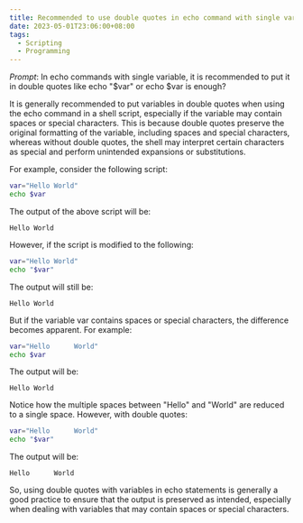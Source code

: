 ```yaml
---
title: Recommended to use double quotes in echo command with single variable
date: 2023-05-01T23:06:00+08:00
tags:
  - Scripting
  - Programming
---
```

_Prompt_: 
In echo commands with single variable, it is recommended to put it in double quotes like echo "$var" or echo $var is enough?

It is generally recommended to put variables in double quotes when using the echo command in a shell script, especially if the variable may contain spaces or special characters. This is because double quotes preserve the original formatting of the variable, including spaces and special characters, whereas without double quotes, the shell may interpret certain characters as special and perform unintended expansions or substitutions.

For example, consider the following script:

```bash
var="Hello World"
echo $var
```

The output of the above script will be:

```
Hello World
```

However, if the script is modified to the following:

```bash
var="Hello World"
echo "$var"
```

The output will still be:

```
Hello World
```

But if the variable var contains spaces or special characters, the difference becomes apparent. For example:

```bash
var="Hello      World"
echo $var
```

The output will be:

```
Hello World
```

Notice how the multiple spaces between "Hello" and "World" are reduced to a single space. However, with double quotes:

```bash
var="Hello      World"
echo "$var"
```

The output will be:

```
Hello      World
```

So, using double quotes with variables in echo statements is generally a good practice to ensure that the output is preserved as intended, especially when dealing with variables that may contain spaces or special characters.